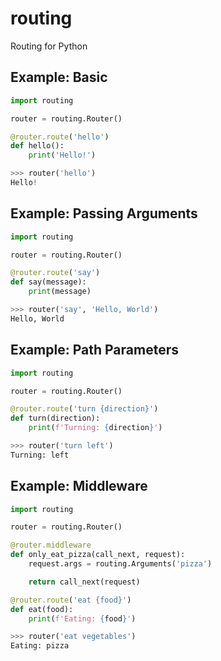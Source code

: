 # routing
Routing for Python

## Example: Basic
```python
import routing

router = routing.Router()

@router.route('hello')
def hello():
    print('Hello!')
```

```python
>>> router('hello')
Hello!
```

## Example: Passing Arguments
```python
import routing

router = routing.Router()

@router.route('say')
def say(message):
    print(message)
```

```python
>>> router('say', 'Hello, World')
Hello, World
```

## Example: Path Parameters
```python
import routing

router = routing.Router()

@router.route('turn {direction}')
def turn(direction):
    print(f'Turning: {direction}')
```

```python
>>> router('turn left')
Turning: left
```

## Example: Middleware
```python
import routing

router = routing.Router()

@router.middleware
def only_eat_pizza(call_next, request):
    request.args = routing.Arguments('pizza')

    return call_next(request)

@router.route('eat {food}')
def eat(food):
    print(f'Eating: {food}')
```

```python
>>> router('eat vegetables') 
Eating: pizza
```